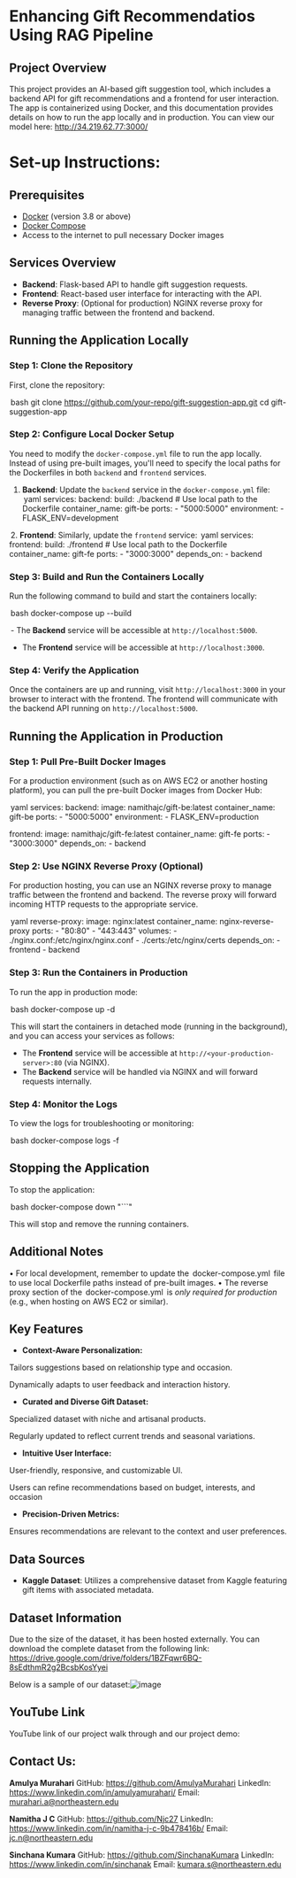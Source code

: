 # Enhancing Gift Recommendatios Using RAG Pipeline

## Project Overview

This project provides an AI-based gift suggestion tool, which includes a backend API for gift recommendations and a frontend for user interaction. The app is containerized using Docker, and this documentation provides details on how to run the app locally and in production.
You can view our model here: http://34.219.62.77:3000/

# Set-up Instructions:

## Prerequisites

- [Docker](https://www.docker.com/) (version 3.8 or above)
- [Docker Compose](https://docs.docker.com/compose/install/)
- Access to the internet to pull necessary Docker images

## Services Overview

- **Backend**: Flask-based API to handle gift suggestion requests.
- **Frontend**: React-based user interface for interacting with the API.
- **Reverse Proxy**: (Optional for production) NGINX reverse proxy for managing traffic between the frontend and backend.

## Running the Application Locally

### Step 1: Clone the Repository

First, clone the repository:

 ⁠bash
git clone https://github.com/your-repo/gift-suggestion-app.git
cd gift-suggestion-app


### Step 2: Configure Local Docker Setup

You need to modify the `docker-compose.yml` file to run the app locally. Instead of using pre-built images, you'll need to specify the local paths for the Dockerfiles in both `backend` and `frontend` services.

1. **Backend**: Update the `backend` service in the `docker-compose.yml` file:
     ⁠yaml
    services:
      backend:
        build: ./backend  # Use local path to the Dockerfile
        container_name: gift-be
        ports:
          - "5000:5000"
        environment:
          - FLASK_ENV=development
    

⁠ 2. **Frontend**: Similarly, update the `frontend` service:
     ⁠yaml
    services:
      frontend:
        build: ./frontend  # Use local path to the Dockerfile
        container_name: gift-fe
        ports:
          - "3000:3000"
        depends_on:
          - backend
    

### Step 3: Build and Run the Containers Locally

Run the following command to build and start the containers locally:

 ⁠bash
docker-compose up --build


⁠ - The **Backend** service will be accessible at `http://localhost:5000`.
- The **Frontend** service will be accessible at `http://localhost:3000`.

### Step 4: Verify the Application

Once the containers are up and running, visit `http://localhost:3000` in your browser to interact with the frontend. The frontend will communicate with the backend API running on `http://localhost:5000`.


## Running the Application in Production

### Step 1: Pull Pre-Built Docker Images

For a production environment (such as on AWS EC2 or another hosting platform), you can pull the pre-built Docker images from Docker Hub:

 ⁠yaml
services:
  backend:
    image: namithajc/gift-be:latest
    container_name: gift-be
    ports:
      - "5000:5000"
    environment:
      - FLASK_ENV=production

  frontend:
    image: namithajc/gift-fe:latest
    container_name: gift-fe
    ports:
      - "3000:3000"
    depends_on:
      - backend


### Step 2: Use NGINX Reverse Proxy (Optional)

For production hosting, you can use an NGINX reverse proxy to manage traffic between the frontend and backend. The reverse proxy will forward incoming HTTP requests to the appropriate service.

 ⁠yaml
  reverse-proxy:
    image: nginx:latest
    container_name: nginx-reverse-proxy
    ports:
      - "80:80"
      - "443:443"
    volumes:
      - ./nginx.conf:/etc/nginx/nginx.conf
      - ./certs:/etc/nginx/certs
    depends_on:
      - frontend
      - backend


### Step 3: Run the Containers in Production

To run the app in production mode:

 ⁠bash
docker-compose up -d


⁠ This will start the containers in detached mode (running in the background), and you can access your services as follows:
- The **Frontend** service will be accessible at `http://<your-production-server>:80` (via NGINX).
- The **Backend** service will be handled via NGINX and will forward requests internally.

### Step 4: Monitor the Logs

To view the logs for troubleshooting or monitoring:

 ⁠bash
docker-compose logs -f


## Stopping the Application

To stop the application:

 ⁠bash
docker-compose down
"```"

This will stop and remove the running containers.

## Additional Notes

•⁠  ⁠For local development, remember to update the ⁠ docker-compose.yml ⁠ file to use local Dockerfile paths instead of pre-built images.
•⁠  ⁠The reverse proxy section of the ⁠ docker-compose.yml ⁠ is *only required for production* (e.g., when hosting on AWS EC2 or similar).


## Key Features
- **Context-Aware Personalization:**

Tailors suggestions based on relationship type and occasion.

Dynamically adapts to user feedback and interaction history.

- **Curated and Diverse Gift Dataset:**

Specialized dataset with niche and artisanal products.

Regularly updated to reflect current trends and seasonal variations.

- **Intuitive User Interface:**

User-friendly, responsive, and customizable UI.

Users can refine recommendations based on budget, interests, and occasion 

- **Precision-Driven Metrics:**

Ensures recommendations are relevant to the context and user preferences.

## Data Sources
- **Kaggle Dataset**: Utilizes a comprehensive dataset from Kaggle featuring gift items with associated metadata.

  
## Dataset Information

Due to the size of the dataset, it has been hosted externally. You can download the complete dataset from the following link: https://drive.google.com/drive/folders/1BZFqwr6BQ-8sEdthmR2g2BcsbKosYyei

Below is a sample of our dataset:![image](https://github.com/user-attachments/assets/8182ae96-da35-440c-83af-e21ad2c9cc69)

## YouTube Link

YouTube link of our project walk through and our project demo: 

## Contact Us:

**Amulya Murahari** 
GitHub: https://github.com/AmulyaMurahari
LinkedIn: https://www.linkedin.com/in/amulyamurahari/
Email: murahari.a@northeastern.edu

**Namitha J C**
GitHub: https://github.com/Njc27
LinkedIn: https://www.linkedin.com/in/namitha-j-c-9b478416b/
Email: jc.n@northeastern.edu

**Sinchana Kumara**
GitHub: https://github.com/SinchanaKumara
LinkedIn: https://www.linkedin.com/in/sinchanak
Email: kumara.s@northeastern.edu
